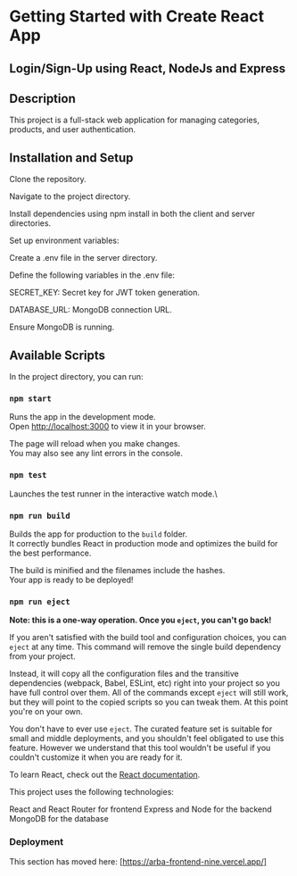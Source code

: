 # Getting Started with Create React App

## Login/Sign-Up using React, NodeJs and Express  

## Description

This project is a full-stack web application for managing categories, products, and user authentication. 

## Installation and Setup

Clone the repository.

Navigate to the project directory.

Install dependencies using npm install in both the client and server directories.

Set up environment variables:

Create a .env file in the server directory.

Define the following variables in the .env file:

SECRET_KEY: Secret key for JWT token generation.

DATABASE_URL: MongoDB connection URL.

Ensure MongoDB is running.

## Available Scripts

In the project directory, you can run:

### `npm start`

Runs the app in the development mode.\
Open [http://localhost:3000](http://localhost:3000) to view it in your browser.

The page will reload when you make changes.\
You may also see any lint errors in the console.

### `npm test`

Launches the test runner in the interactive watch mode.\


### `npm run build`

Builds the app for production to the `build` folder.\
It correctly bundles React in production mode and optimizes the build for the best performance.

The build is minified and the filenames include the hashes.\
Your app is ready to be deployed!


### `npm run eject`

**Note: this is a one-way operation. Once you `eject`, you can't go back!**

If you aren't satisfied with the build tool and configuration choices, you can `eject` at any time. This command will remove the single build dependency from your project.

Instead, it will copy all the configuration files and the transitive dependencies (webpack, Babel, ESLint, etc) right into your project so you have full control over them. All of the commands except `eject` will still work, but they will point to the copied scripts so you can tweak them. At this point you're on your own.

You don't have to ever use `eject`. The curated feature set is suitable for small and middle deployments, and you shouldn't feel obligated to use this feature. However we understand that this tool wouldn't be useful if you couldn't customize it when you are ready for it.



To learn React, check out the [React documentation](https://reactjs.org/).

This project uses the following technologies:

React and React Router for frontend
Express and Node for the backend
MongoDB for the database


### Deployment

This section has moved here: [https://arba-frontend-nine.vercel.app/]

